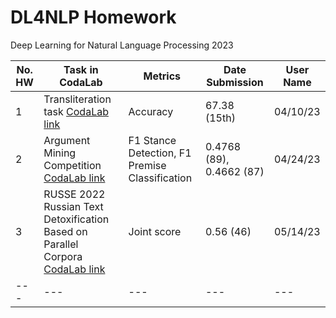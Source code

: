 # DL4NLP Homework

Deep Learning for Natural Language Processing 2023

No. HW | Task in CodaLab | Metrics | Date Submission | User Name
--- | --- | --- | --- |--- 
1 | Transliteration task [CodaLab link](https://codalab.lisn.upsaclay.fr/competitions/12240) | Accuracy | 67.38 (15th) | 04/10/23 | wkpn 
2 | Argument Mining Competition [CodaLab link](https://codalab.lisn.upsaclay.fr/competitions/786) |  F1 Stance Detection, F1 Premise Classification  |  0.4768 (89), 0.4662 (87) | 04/24/23 | wkpn 
3 | RUSSE 2022 Russian Text Detoxification Based on Parallel Corpora [CodaLab link](https://codalab.lisn.upsaclay.fr/competitions/642) | Joint score | 0.56 (46) | 05/14/23 | wkpn 
--- | --- | --- | --- |--- 
